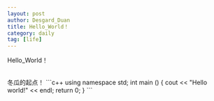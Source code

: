 ```yaml
---
layout: post
author: Desgard_Duan
title: Hello_World！
category: daily
tag: [life]
---
```

Hello_World！

<br />
冬瓜的起点！
```c++
using namespace std;
int main () {
	cout << "Hello world!" << endl;
	return 0;
}
```
